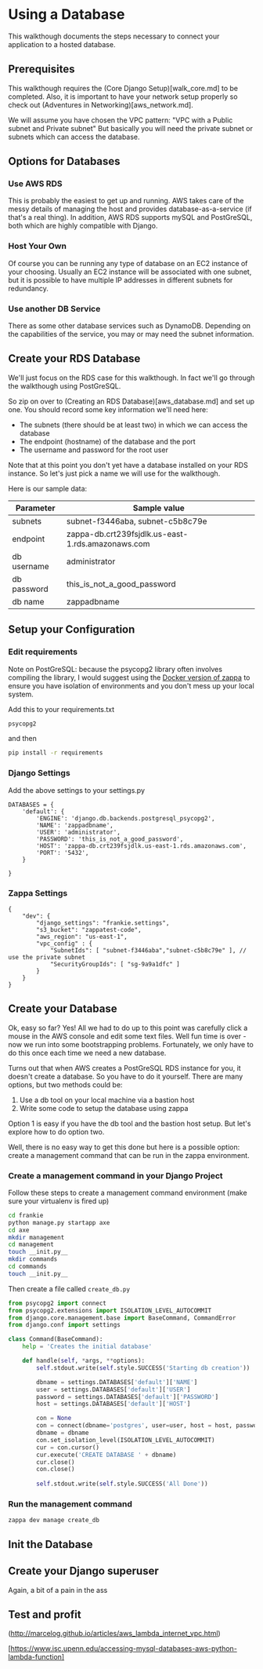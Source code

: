 # Using a Database

This walkthough documents the steps necessary to connect your application to a hosted database.

## Prerequisites

This walkthough requires the (Core Django Setup)[walk_core.md] to be completed.  Also, it is important 
to have your network setup properly so check out (Adventures in Networking)[aws_network.md].  

We will assume you have chosen the VPC pattern: "VPC with a Public subnet and Private subnet"
But basically you will need the private subnet or subnets which can access the database.

## Options for Databases

### Use AWS RDS

This is probably the easiest to get up and running.  AWS takes care of the messy details of managing the host and provides database-as-a-service (if that's a real thing).  In addition, AWS RDS supports mySQL and PostGreSQL, both which are highly compatible with Django.  

### Host Your Own

Of course you can be running any type of database on an EC2 instance of your choosing.  Usually an EC2 instance will be associated with one subnet, but it is possible to have multiple IP addresses in different subnets for redundancy.

### Use another DB Service

There as some other database services such as DynamoDB.  Depending on the capabilities of the service, you may or may need the subnet information.  

## Create your RDS Database

We'll just focus on the RDS case for this walkthough.  In fact we'll go through the walkthough using PostGreSQL.

So zip on over to (Creating an RDS Database)[aws_database.md] and set up one.  You should record some key information we'll need here:

* The subnets (there should be at least two) in which we can access the database
* The endpoint (hostname) of the database and the port
* The username and password for the root user

Note that at this point you don't yet have a database installed on your RDS instance.  So let's just pick a name we will use for the walkthough.  

Here is our sample data:

Parameter | Sample value
--------- | ------------
subnets | subnet-f3446aba, subnet-c5b8c79e
endpoint | zappa-db.crt239fsjdlk.us-east-1.rds.amazonaws.com
db username | administrator
db password | this_is_not_a_good_password
db name | zappadbname

## Setup your Configuration

### Edit requirements 

Note on PostGreSQL: because the psycopg2 library often involves compiling the library, I would suggest using the [Docker version of zappa](setup.md#approach-2-docker-with-zappa) to ensure you have isolation of environments and you don't mess up your local system.

Add this to your requirements.txt 
```sh
psycopg2
```

and then

```sh
pip install -r requirements
```


### Django Settings

Add the above settings to your settings.py

```
DATABASES = {
    'default': {
        'ENGINE': 'django.db.backends.postgresql_psycopg2',
        'NAME': 'zappadbname',
        'USER': 'administrator',
        'PASSWORD': 'this_is_not_a_good_password',
        'HOST': 'zappa-db.crt239fsjdlk.us-east-1.rds.amazonaws.com',
        'PORT': '5432',
    }

}
```

### Zappa Settings

```
{
    "dev": {
        "django_settings": "frankie.settings", 
        "s3_bucket": "zappatest-code",
        "aws_region": "us-east-1",
        "vpc_config" : {
            "SubnetIds": [ "subnet-f3446aba","subnet-c5b8c79e" ], // use the private subnet
            "SecurityGroupIds": [ "sg-9a9a1dfc" ]
        }
    }
}
```

## Create your Database

Ok, easy so far?  Yes!  All we had to do up to this point was carefully click a mouse in the AWS console and 
edit some text files.  Well fun time is over - now we run into some bootstrapping problems.  Fortunately, we only have to do this once each time we need a new database.

Turns out that when AWS creates a PostGreSQL RDS instance for you, it doesn't create a database.  So you have to do it yourself.  There are many options, but two methods could be:

1. Use a db tool on your local machine via a bastion host 
2. Write some code to setup the database using zappa

Option 1 is easy if you have the db tool and the bastion host setup.  But let's explore how to do option two.

Well, there is no easy way to get this done but here is a possible option: create a management command that can be run in the zappa environment.  

### Create a management command in your Django Project

Follow these steps to create a management command environment (make sure your virtualenv is fired up)

```sh
cd frankie
python manage.py startapp axe
cd axe
mkdir management
cd management
touch __init.py__
mkdir commands
cd commands
touch __init.py__
```

Then create a file called `create_db.py`

```python
from psycopg2 import connect
from psycopg2.extensions import ISOLATION_LEVEL_AUTOCOMMIT
from django.core.management.base import BaseCommand, CommandError
from django.conf import settings

class Command(BaseCommand):
    help = 'Creates the initial database'

    def handle(self, *args, **options):
        self.stdout.write(self.style.SUCCESS('Starting db creation'))

        dbname = settings.DATABASES['default']['NAME']
        user = settings.DATABASES['default']['USER']
        password = settings.DATABASES['default']['PASSWORD']
        host = settings.DATABASES['default']['HOST']

        con = None
        con = connect(dbname='postgres', user=user, host = host, password=password)
        dbname = dbname
        con.set_isolation_level(ISOLATION_LEVEL_AUTOCOMMIT)
        cur = con.cursor()
        cur.execute('CREATE DATABASE ' + dbname)
        cur.close()
        con.close()
        
        self.stdout.write(self.style.SUCCESS('All Done'))
```

### Run the management command

```
zappa dev manage create_db
```

## Init the Database

## Create your Django superuser

Again, a bit of a pain in the ass


## Test and profit




(http://marcelog.github.io/articles/aws_lambda_internet_vpc.html)

[https://www.isc.upenn.edu/accessing-mysql-databases-aws-python-lambda-function]

